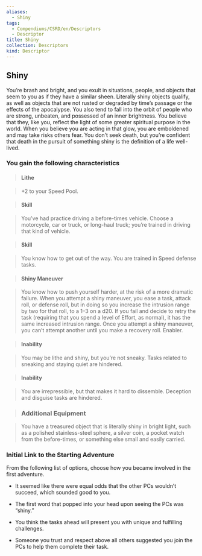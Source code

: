 ```yaml
---
aliases:
  - Shiny
tags:
  - Compendiums/CSRD/en/Descriptors
  - Descriptor
title: Shiny
collection: Descriptors
kind: Descriptor
---
```

## Shiny    
You’re brash and bright, and you exult in situations, people, and objects that seem to  you as if they have a similar sheen. Literally shiny objects qualify, as well as objects that are not rusted or degraded by time’s passage or the effects of the apocalypse. You also tend to fall into the orbit of people who are strong, unbeaten, and possessed of an inner brightness. You believe that they, like you, reflect the light of some greater spiritual purpose in the world. When you believe you are acting in that glow, you are emboldened and may take risks others fear. You don’t seek death, but you’re confident that death in the pursuit of something shiny is the definition of a life well-lived.  
### You gain the following characteristics    
> #### Lithe  
> +2 to your Speed Pool.    
  
> #### Skill  
> You’ve had practice driving a before-times vehicle. Choose a motorcycle, car or truck, or long-haul truck; you’re trained in driving that kind of vehicle.    
  
> #### Skill  
> You know how to get out of the way. You are trained in Speed defense tasks.   
  
> #### Shiny Maneuver  
> You know how to push yourself harder, at the risk of a more dramatic failure. When you attempt a shiny maneuver, you ease a task, attack roll, or defense roll, but in doing so you increase the intrusion range by two for that roll, to a 1–3 on a d20. If you fail and decide to retry the task (requiring that you spend a level of Effort, as normal), it has the same increased intrusion range. Once you attempt a shiny maneuver, you can’t attempt another until you make a recovery roll. Enabler.  
  
> #### Inability  
> You may be lithe and shiny, but you’re not sneaky. Tasks related to sneaking and staying quiet are hindered.  
  
> #### Inability  
> You are irrepressible, but that makes it hard to dissemble. Deception and disguise tasks are hindered.  
  
>### Additional Equipment    
>You have a treasured object that is literally shiny in bright light, such as a polished stainless-steel sphere, a silver coin, a pocket watch from the before-times, or something else small and easily carried.  
  
>  
### Initial Link to the Starting Adventure    
From the following list of options, choose how you became involved in the first adventure.    
- It seemed like there were equal odds that the other PCs wouldn’t succeed, which sounded good to you.   
- The first word that popped into your head upon seeing the PCs was “shiny.”   
- You think the tasks ahead will present you with unique and fulfilling challenges.    
- Someone you trust and respect above all others suggested you join the PCs to help them complete their task.  
  